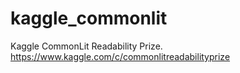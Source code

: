 # kaggle_commonlit
Kaggle CommonLit Readability Prize. https://www.kaggle.com/c/commonlitreadabilityprize
